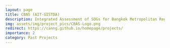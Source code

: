 ```yaml
---
layout: page
title: CBAS (AIT-GISTDA)
description: Integrated Assessment of SDGs for Bangkok Metropolitan Region (BMR) and Eastern Economic Corridor (EEC) based on Earth-Observation and Space Technology [2022-2025, resigned from 2023]
img: assets/img/project_pics/CBAS-Logo.png
redirect: https://canng.github.io/homepage/projects/
importance: 2
category: Past Projects
---
```




